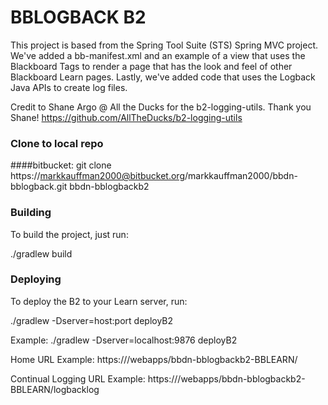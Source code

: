 BBLOGBACK B2
=====================

This project is based from the Spring Tool Suite (STS) Spring MVC project. We've added a bb-manifest.xml and an example of a view that uses the Blackboard Tags to render a page that has the look and feel of other Blackboard Learn pages.
Lastly, we've added code that uses the Logback Java APIs to create log files. 

Credit to Shane Argo @ All the Ducks for the b2-logging-utils. Thank you Shane!
https://github.com/AllTheDucks/b2-logging-utils

### Clone to local repo
####bitbucket: 
git clone https://markkauffman2000@bitbucket.org/markkauffman2000/bbdn-bblogback.git bbdn-bblogbackb2

### Building
To build the project, just run:

./gradlew build

### Deploying
To deploy the B2 to your Learn server, run:

./gradlew -Dserver=host:port deployB2

Example: ./gradlew -Dserver=localhost:9876 deployB2

Home URL Example: https://<hostname>/webapps/bbdn-bblogbackb2-BBLEARN/

Continual Logging URL Example: https://<hostname>/webapps/bbdn-bblogbackb2-BBLEARN/logbacklog
